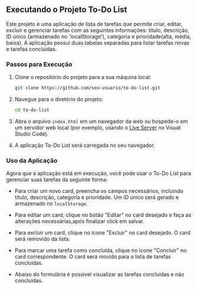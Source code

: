## Executando o Projeto To-Do List

Este projeto é uma aplicação de lista de tarefas que permite criar, editar, excluir e gerenciar tarefas com as seguintes informações: título, descrição, ID único (armazenado no 'localStorage'), categoria e prioridade(alta, média, baixa). A aplicação possui duas tabelas separadas para listar tarefas novas e tarefas concluídas.

### Passos para Execução

1. Clone o repositório do projeto para a sua máquina local:

   ```bash
   git clone https://github.com/seu-usuario/to-do-list.git
   ```

2. Navegue para o diretório do projeto:

   ```bash
   cd to-do-list
   ```

3. Abra o arquivo `index.html` em um navegador da web ou hospede-o em um servidor web local (por exemplo, usando o [Live Server](https://marketplace.visualstudio.com/items?itemName=ritwickdey.LiveServer) no Visual Studio Code).

4. A aplicação To-Do List será carregada no seu navegador.

### Uso da Aplicação

Agora que a aplicação está em execução, você pode usar o To-Do List para gerenciar suas tarefas da seguinte forma:

- Para criar um novo card, preencha os campos necessários, incluindo título, descrição, categoria e prioridade. Um ID único será gerado e armazenado no `localStorage`.

- Para editar um card, clique no botão "Editar" no card desejado e faça as alterações necessárias,após finalizar click em salvar.

- Para excluir um card, clique no icone "Excluir" no card desejado. O card será removido da lista.

- Para marcar uma tarefa como concluída, clique no icone "Concluir" no card correspondente. O card será movido para a lista de tarefas concluídas.

- Abaixo do formulária é possivel visualizar as tarefas concluídas e não concluidas.
